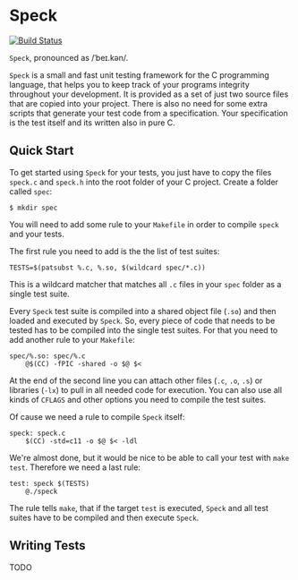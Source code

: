 # Speck

[![Build Status](https://travis-ci.org/compiler-dept/speck.svg?branch=master)](https://travis-ci.org/compiler-dept/speck)

`Speck`, pronounced as /ˈbeɪ.kən/.

`Speck` is a small and fast unit testing framework for the C programming
language, that helps you to keep track of your programs integrity throughout
your development. It is provided as a set of just two source files that are
copied into your project. There is also no need for some extra scripts that
generate your test code from a specification. Your specification is the test
itself and its written also in pure C.

## Quick Start

To get started using `Speck` for your tests, you just have to copy the files
`speck.c` and `speck.h` into the root folder of your C project. Create a folder
called `spec`:

    $ mkdir spec

You will need to add some rule to your `Makefile` in order to compile `speck` and
your tests.

The first rule you need to add is the the list of test suites:

    TESTS=$(patsubst %.c, %.so, $(wildcard spec/*.c))

This is a wildcard matcher that matches all `.c` files in your `spec` folder as
a single test suite.

Every `Speck` test suite is compiled into a shared object file (`.so`) and then
loaded and executed by `Speck`. So, every piece of code that needs to be tested
has to be compiled into the single test suites. For that you need to add another
rule to your `Makefile`:

    spec/%.so: spec/%.c
        @$(CC) -fPIC -shared -o $@ $<

At the end of the second line you can attach other files (`.c`, `.o`, `.s`) or
libraries (`-lx`) to pull in all needed code for execution. You can also use all
kinds of `CFLAGS` and other options you need to compile the test suites.

Of cause we need a rule to compile `Speck` itself:

    speck: speck.c
    	$(CC) -std=c11 -o $@ $< -ldl

We're almost done, but it would be nice to be able to call your test with
`make test`. Therefore we need a last rule:

    test: speck $(TESTS)
    	@./speck

The rule tells `make`, that if the target `test` is executed, `Speck` and all
test suites have to be compiled and then execute `Speck`.

## Writing Tests

TODO
